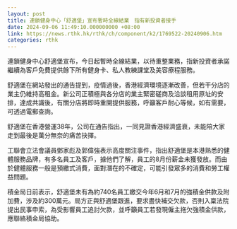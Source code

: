 ```yaml
---
layout: post
title: 連鎖健身中心「舒適堡」宣布暫時全線結業　指有新投資者接手
date: 2024-09-06 11:49:10.000000000 +08:00
link: https://news.rthk.hk/rthk/ch/component/k2/1769522-20240906.htm
categories: rthk
---
```


連鎖健身中心舒適堡宣布，今日起暫時全線結業，以待重整業務，指新投資者承諾繼續為客戶免費提供餘下所有健身卡、私人教練課堂及美容療程服務。

舒適堡在網站發出的通告提到，疫情過後，香港經濟環境逐漸改善，但若干分店的業主仍維持高租金。新公司正積極與各分店的業主緊密磋商及洽談租用原址的安排，達成共識後，有關分店將即時重開提供服務，呼籲客戶耐心等候，如有需要，可透過電郵查詢。

舒適堡在香港營運38年，公司在通告指出，一同見證香港經濟盛衰，未能陪大家走到最後是萬分無奈的痛苦抉擇。

工聯會立法會議員鄧家彪及郭偉強表示高度關注事件，指出舒適堡是本港熟悉的健體服務品牌，有多名員工及客戶，據他們了解，員工的8月份薪金未獲發放。而由於健體服務一般是預繳式消費，面對潛在的不確定，可能引發眾多的消費和勞工權益問題。

積金局日前表示，舒適堡未有為約740名員工繳交今年6月和7月的強積金供款及附加費，涉及約300萬元。局方正與舒適堡跟進，要求盡快補交欠款，否則入稟法院提出民事申索，為受影響員工追討欠款，並呼籲員工若發現僱主拖欠強積金供款，應聯絡積金局協助。

